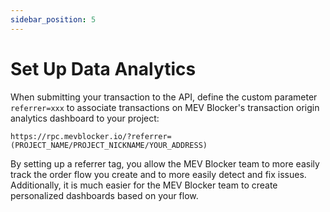 ```yaml
---
sidebar_position: 5
---
```


# Set Up Data Analytics

When submitting your transaction to the API, define the custom parameter `referrer=xxx` to associate transactions on MEV Blocker's transaction origin analytics dashboard to your project:

```
https://rpc.mevblocker.io/?referrer=(PROJECT_NAME/PROJECT_NICKNAME/YOUR_ADDRESS)
```

By setting up a referrer tag, you allow the MEV Blocker team to more easily track the order flow you create and to more easily detect and fix issues. Additionally, it is much easier for the MEV Blocker team to create personalized dashboards based on your flow.
